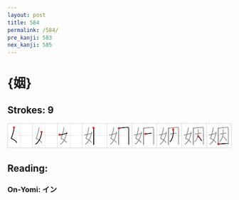 ```yaml
---
layout: post
title: 584
permalink: /584/
pre_kanji: 583
nex_kanji: 585
---
```


# {姻}

## Strokes: 9

<div class="stroke"><img src="../images/E5A7BB.png" /></div>

## Reading:

### On-Yomi: イン
